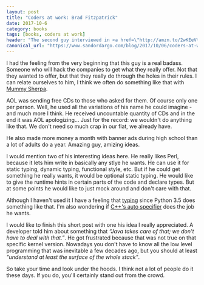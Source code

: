 ```yaml
---
layout: post
title: "Coders at work: Brad Fitzpatrick"
date: 2017-10-6
category: books
tags: [books, coders at work]
header: "The second guy interviewed in <a href=\"http://amzn.to/2wKEeVt\">Coders at Work: Reflections on the Craft of Programming</a> is <a href=\"https://twitter.com/bradfitz\">Brad Fitzpatrick</a>. Here is a small reflection on this chapter."
canonical_url: "https://www.sandordargo.com/blog/2017/10/06/coders-at-work-brad-fitzpatrick"
---
```

I had the feeling from the very beginning that this guy is a real badass. Someone who will hack the companies to get what they really offer. Not that they wanted to offer, but that they really do through the holes in their rules. I can relate ourselves to him, I think we often do something like that with [Mummy Sherpa](http://mummysherpa.com/).

AOL was sending free CDs to those who asked for them. Of course only one per person. Well, he used all the variations of his name he could imagine - and much more I think. He received uncountable quantity of CDs and in the end it was AOL apologizing... Just for the record: we wouldn't do anything like that. We don't need so much crap in our flat, we already have.

He also made more money a month with banner ads during high school than a lot of adults do a year. Amazing guy, amizing ideas.

I would mention two of his interesting ideas here. He really likes Perl, because it lets him write in basically any stlye he wants. He can use it for static typing, dynamic typing, functional style, etc. But if he could get something he really wants, it would be optional static typing. He would like to give the runtime hints in certain parts of the code and declare types. But at some points he would like to just mock around and don't care with that.

Although I haven't used it I have a feeling that [typing](https://docs.python.org/3.5/library/typing.html) since Python 3.5 does something like that. I'm also wondering if [C++'s auto specifier](http://en.cppreference.com/w/cpp/language/auto) does the job he wants.

I would like to finish this short post with one his idea I really appreciated. A developer told him about something that _“Java takes care of that; we don't have to deal with that.”_. He got frustrated because that was not true on that specific kernel version. Nowadays you don't have to know all the low level programming that was inevitable a few decades ago, but you should at least _"understand at least the surface of the whole stack"_.

So take your time and look under the hoods. I think not a lot of people do it these days. If you do, you'll certainly stand out from the crowd.

